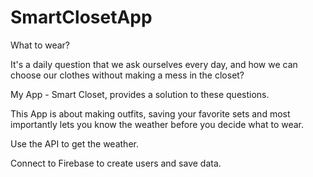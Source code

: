 # SmartClosetApp
What to wear? 

It's a daily question that we ask ourselves every day,
and how we can choose our clothes without making a mess in the closet?


My App - Smart Closet, provides a solution to these questions.


This App is about making outfits, saving your favorite sets
and most importantly lets you know the weather before you decide what to wear.

Use the API to get the weather.

Connect to Firebase to create users and save data.


